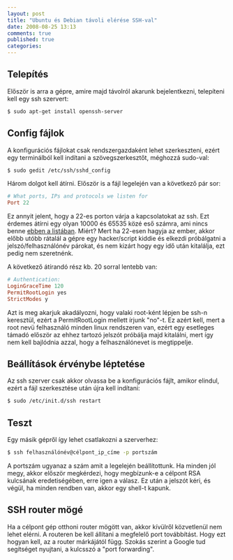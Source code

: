 ```yaml
---
layout: post
title: "Ubuntu és Debian távoli elérése SSH-val"
date: 2008-08-25 13:13
comments: true
published: true
categories: 
---
```



Telepítés
------------

Először is arra a gépre, amire majd távolról akarunk bejelentkezni, telepíteni kell egy ssh szervert:

```bash
$ sudo apt-get install openssh-server
```

Config fájlok
-------------

A konfigurációs fájlokat csak rendszergazdaként lehet szerkeszteni, ezért egy terminálból kell indítani a szövegszerkesztőt, méghozzá sudo-val:

```bash
$ sudo gedit /etc/ssh/sshd_config
```

Három dolgot kell átírni. Először is a fájl legelején van a következő pár sor:

```ruby
# What ports, IPs and protocols we listen for
Port 22
```

Ez annyit jelent, hogy a 22-es porton várja a kapcsolatokat az ssh. Ezt érdemes átírni egy olyan 10000 és 65535 közé eső számra, ami nincs benne [ebben a listában](http://nmap.org/data/nmap-services). Miért? Mert ha 22-esen hagyja az ember, akkor előbb utóbb rátalál a gépre egy hacker/script kiddie és elkezdi próbálgatni a jelszó/felhasználónév párokat, és nem kizárt hogy egy idő után kitalálja, ezt pedig nem szeretnénk.

A következő átírandó rész kb. 20 sorral lentebb van:

```ruby
# Authentication:
LoginGraceTime 120
PermitRootLogin yes
StrictModes y
```

Azt is meg akarjuk akadályozni, hogy valaki root-ként lépjen be ssh-n keresztül, ezért a PermitRootLogin mellett írjunk "no"-t. Ez azért kell, mert a root nevü felhasználó minden linux rendszeren van, ezért egy esetleges támadó először az ehhez tartozó jelszót próbálja majd kitalálni, mert így nem kell bajlódnia azzal, hogy a felhasználónevet is megtippelje.

Beállítások érvénybe léptetése
------------------------------

Az ssh szerver csak akkor olvassa be a konfigurációs fájlt, amikor elindul, ezért a fájl szerkesztése után újra kell indítani:

```bash
$ sudo /etc/init.d/ssh restart
```

Teszt
-----

Egy másik gépről így lehet csatlakozni a szerverhez:

```bash
$ ssh felhasználónév@célpont_ip_címe -p portszám
```

A portszám ugyanaz a szám amit a legelején beállítottunk. Ha minden jól megy, akkor először megkérdezi, hogy megbízunk-e a célpont RSA kulcsának eredetiségében, erre igen a válasz. Ez után a jelszót kéri, és végül, ha minden rendben van, akkor egy shell-t kapunk.

SSH router mögé
---------------

Ha a célpont gép otthoni router mögött van, akkor kívülről közvetlenül nem lehet elérni. A routeren be kell állítani a megfelelő port továbbítást. Hogy ezt hogyan kell, az a router márkájától függ. Szokás szerint a Google tud segítséget nyujtani, a kulcsszó a "port forwarding".

